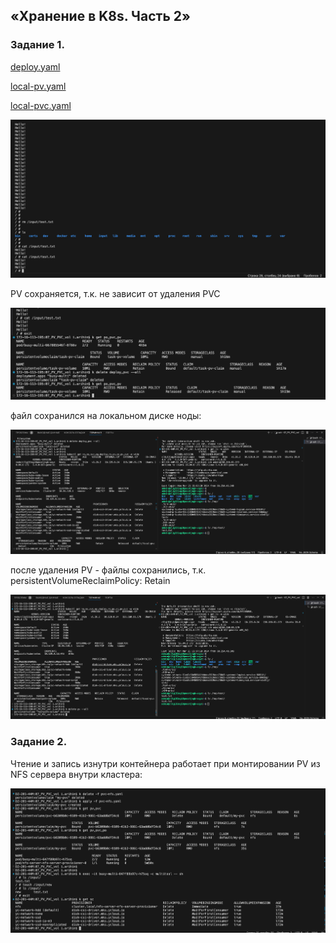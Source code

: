 ## «Хранение в K8s. Часть 2»
### Задание 1. 
[deploy.yaml](deploy.yaml) 

[local-pv.yaml](local-pv.yaml) 

[local-pvc.yaml](local-pvc.yaml) 

![!\[Alt text\](<img/!\[Alt text\](<img/1.png>)>)](<img/1.png>)

PV сохраняется, т.к. не зависит от удаления PVC

![!\[Alt text\](<img/!\[Alt text\](<img/2.png>)>)](<img/2.png>)

файл сохранился на локальном диске ноды:

![!\[Alt text\](<img/!\[Alt text\](<img/3.png>)>)](<img/3.png>)

после удаления PV - файлы сохранились, т.к. persistentVolumeReclaimPolicy: Retain

![!\[Alt text\](<img/!\[Alt text\](<img/4.png>)>)](<img/4.png>)

### Задание 2. 

Чтение и запись изнутри контейнера работает при монтировании PV из NFS сервера внутри кластера:

![!\[Alt text\](<img/!\[Alt text\](<img/5.png>)>)](<img/5.png>)




